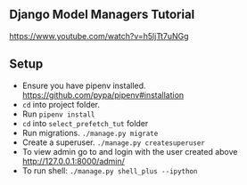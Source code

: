 ## Django Model Managers Tutorial

https://www.youtube.com/watch?v=h5ljTt7uNGg

## Setup

- Ensure you have pipenv installed. https://github.com/pypa/pipenv#installation
- `cd` into project folder.
- Run `pipenv install`
- `cd` into `select_prefetch_tut` folder
- Run migrations. `./manage.py migrate`
- Create a superuser. `./manage.py createsuperuser`
- To view admin go to and login with the user created above http://127.0.0.1:8000/admin/
- To run shell: `./manage.py shell_plus --ipython`
